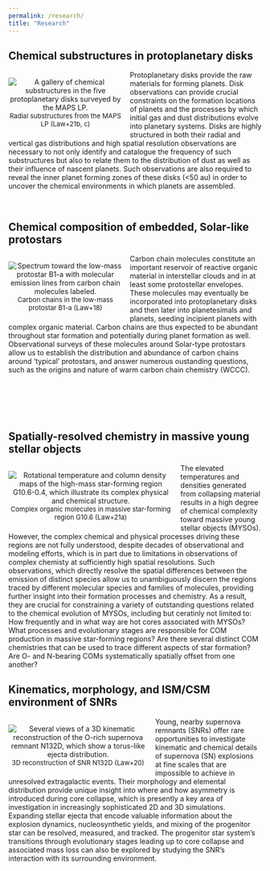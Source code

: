 ```yaml
---
permalink: /research/
title: "Research"
---
```


<!---## Locations of key files/directories

* Basic config options: _config.yml
* Top navigation bar config: _data/navigation.yml
* Single pages: _pages/
* Collections of pages are .md or .html files in:
  * _publications/
  * _portfolio/
  * _posts/
  * _teaching/
  * _talks/
* Footer: _includes/footer.html
* Static files (like PDFs): /files/
* Profile image (can set in _config.yml): images/profile.png -->

<style>
img {
  float: left;
}
</style>

<h2>Chemical substructures in protoplanetary disks</h2>

<p style="text-align:center;max-width:45%;margin-right:15px;padding-bottom:-20px;display:block;float:left;vertical-align:top"><img src="https://claw-astro.github.io/images/gallerymaps.png" alt="A gallery of chemical substructures in the five protoplanetary disks surveyed by the MAPS LP." data-api-endpoint="https://claw-astro.github.io/images/gallerymaps.png" data-api-returntype="File" /><br /><span style="font-size: small;">Radial substructures from the MAPS LP (<a href="https://arxiv.org/pdf/2109.06210.pdf" style="text-decoration: none">Law+21b</a>, <a href="https://arxiv.org/pdf/2109.06217.pdf" style="text-decoration: none">c</a>)</span></p>

<!--- <p><img src="https://claw-astro.github.io/images/gallerymaps.png" alt="disk chemical substructures" style="max-width:50%;margin-right:15px;">--->
<p> Protoplanetary disks provide the raw materials for forming planets. Disk observations can provide crucial constraints on the formation locations of planets and the processes by which initial gas and dust distributions evolve into planetary systems. Disks are highly structured in both their radial and vertical gas distributions and high spatial resolution observations are necessary to not only identify and catalogue the frequency of such substructures but also to relate them to the distribution of dust as well as their influence of nascent planets. Such observations are also required to reveal the inner planet forming zones of these disks (<50 au) in order to uncover the chemical environments in which planets are assembled.</p> <br>


<h2>Chemical composition of embedded, Solar-like protostars</h2>

<p style="text-align:center;max-width:45%;margin-right:15px;padding-bottom:-20px;display:block;float:left;vertical-align:top"><img src="https://claw-astro.github.io/images/Carbon_chains.png" alt="Spectrum toward the low-mass protostar B1-a with molecular emission lines from carbon chain molecules labeled." data-api-endpoint="https://claw-astro.github.io/images/Carbon_chains.png" data-api-returntype="File" /><br /><span style="font-size: small;">Carbon chains in the low-mass protostar B1-a (<a href="https://ui.adsabs.harvard.edu/abs/2018ApJ...863...88L/abstract" style="text-decoration: none">Law+18</a>)</span></p>
<!--- <p><img src="https://claw-astro.github.io/images/Carbon_chains.png" alt="Spectra of carbon chains" style="max-width:40%;margin-right:15px;">--->
<p> Carbon chain molecules constitute an important reservoir of reactive organic material in interstellar clouds and in at least some protostellar envelopes. These molecules may eventually be incorporated into protoplanetary disks and then later into planetesimals and planets, seeding incipient planets with complex organic material. Carbon chains are thus expected to be abundant throughout star formation and potentially during planet formation as well. Observational surveys of these molecules around Solar-type protostars allow us to establish the distribution and abundance of carbon chains around ‘typical’ protostars, and answer numerous oustanding questions, such as the origins and nature of warm carbon chain chemistry (WCCC).</p> <br> <br> <br> <br>


<h2>Spatially-resolved chemistry in massive young stellar objects</h2>

<p style="text-align:center;max-width:65%;margin-right:15px;padding-bottom:-20px;display:block;float:left;vertical-align:top"><img src="https://claw-astro.github.io/images/CH3OH_G10p6.png" alt="Rotational temperature and column density maps of the high-mass star-forming region G10.6-0.4, which illustrate its complex physical and chemical structure." data-api-endpoint="https://claw-astro.github.io/images/CH3OH_G10p6.png" data-api-returntype="File" /><br /><span style="font-size: small;">Complex organic molecules in massive star-forming region G10.6 (<a href="https://ui.adsabs.harvard.edu/abs/2021ApJ...909..214L/abstract" style="text-decoration: none">Law+21a</a>)</span></p>
<!--- <p><img src="https://claw-astro.github.io/images/G10p6_Ncol.png" alt="G10.6" style="max-width:75%;margin-right:15px;"><span style="font-size: small;">TYPE YOUR CAPTION HERE</span> --->
<p> The elevated temperatures and densities generated from collapsing material results in a high degree of chemical complexity toward massive young stellar objects (MYSOs). However, the complex chemical and physical processes driving these regions are not fully understood, despite decades of observational and modeling efforts, which is in part due to limitations in observations of complex chemisty at sufficiently high spatial resolutions. Such observations, which directly resolve the spatial differences between the emission of distinct species allow us to unambiguously discern the regions traced by different molecular species and families of molecules, providing further insight into their formation processes and chemistry. As a result, they are crucial for constraining a variety of outstanding questions related to the chemical evolution of MYSOs, including but ceratinly not limited to: How frequently and in what way are hot cores associated with MYSOs? What processes and evolutionary stages are responsible for COM production in massive star-forming regions? Are there several distinct COM chemistries that can be used to trace different aspects of star formation? Are O- and N-bearing COMs systematically spatially offset from one another?</p>


<!--- <h2>Dust content in planet-forming disks</h2>

<p><img src="https://claw-astro.github.io/images/Serpens.png" alt="Serpens disks" style="max-width:60%;margin-right:15px;margin-bottom:5px;">
Lorem ipsum dolor sit amet, consectetur adipiscing elit. Phasellus imperdiet, nulla et dictum interdum, nisi lorem egestas odio, vitae scelerisque enim ligula venenatis dolor. Maecenas nisl est, ultrices nec congue eget, auctor vitae massa. Fusce luctus vestibulum augue ut aliquet. Mauris ante ligula, facilisis sed ornare eu, lobortis in odio. Praesent convallis urna a lacus interdum ut hendrerit risus congue. Nunc sagittis dictum nisi, sed ullamcorper ipsum dignissim ac. In at libero sed nunc venenatis imperdiet sed ornare turpis. Donec vitae dui eget tellus gravida venenatis. Integer fringilla congue eros non fermentum. Sed dapibus pulvinar nibh tempor porta. Cras ac leo purus. Mauris quis diam velit.</p>--->



<h2>Kinematics, morphology, and ISM/CSM environment of SNRs</h2>

<p style="text-align:center;max-width:55%;margin-right:15px;padding-bottom:-20px;display:block;float:left;vertical-align:top"><img src="https://claw-astro.github.io/images/N132D_Reconstruction.png" alt="Several views of a 3D kinematic reconstruction of the O-rich supernova remnant N132D, which show a torus-like ejecta distribution." data-api-endpoint="https://claw-astro.github.io/images/N132D_Reconstruction.png" data-api-returntype="File" /><br /><span style="font-size: small;">3D reconstruction of SNR N132D (<a href="https://ui.adsabs.harvard.edu/abs/2020ApJ...894...73L/abstract" style="text-decoration: none">Law+20</a>)</span></p>

<!--- <p><img src="https://claw-astro.github.io/images/N132D_Reconstruction.png" alt="3D kinematic reconstruction of SNR N132D" style="max-width:60%;margin-right:15px;">--->
<p> Young, nearby supernova remnants (SNRs) offer rare opportunities to investigate kinematic and chemical details of supernova (SN) explosions at fine scales that are impossible to achieve in unresolved extragalactic events. Their morphology and elemental distribution provide unique insight into where and how asymmetry is introduced during core collapse, which is presently a key area of investigation in increasingly sophisticated 2D and 3D simulations. Expanding stellar ejecta that encode valuable information about the explosion dynamics, nucleosynthetic yields, and mixing of the progenitor star can be resolved, measured, and tracked. The progenitor star system’s transitions through evolutionary stages leading up to core collapse and associated mass loss can also be explored by studying the SNR’s interaction with its surrounding environment.</p>
